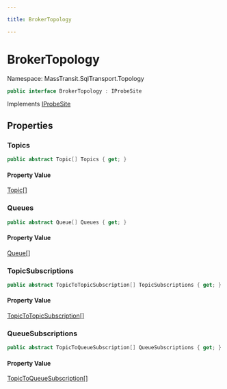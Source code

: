 ```yaml
---

title: BrokerTopology

---
```


# BrokerTopology

Namespace: MassTransit.SqlTransport.Topology

```csharp
public interface BrokerTopology : IProbeSite
```

Implements [IProbeSite](../../masstransit-abstractions/masstransit/iprobesite)

## Properties

### **Topics**

```csharp
public abstract Topic[] Topics { get; }
```

#### Property Value

[Topic[]](../masstransit-sqltransport-topology/topic)<br/>

### **Queues**

```csharp
public abstract Queue[] Queues { get; }
```

#### Property Value

[Queue[]](../masstransit-sqltransport-topology/queue)<br/>

### **TopicSubscriptions**

```csharp
public abstract TopicToTopicSubscription[] TopicSubscriptions { get; }
```

#### Property Value

[TopicToTopicSubscription[]](../masstransit-sqltransport-topology/topictotopicsubscription)<br/>

### **QueueSubscriptions**

```csharp
public abstract TopicToQueueSubscription[] QueueSubscriptions { get; }
```

#### Property Value

[TopicToQueueSubscription[]](../masstransit-sqltransport-topology/topictoqueuesubscription)<br/>
